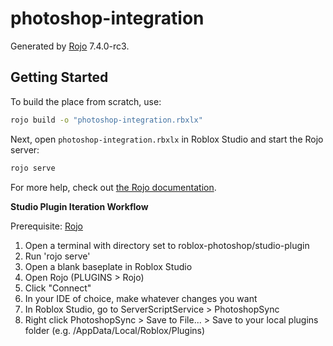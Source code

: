 # photoshop-integration

Generated by [Rojo](https://github.com/rojo-rbx/rojo) 7.4.0-rc3.

## Getting Started

To build the place from scratch, use:

```bash
rojo build -o "photoshop-integration.rbxlx"
```

Next, open `photoshop-integration.rbxlx` in Roblox Studio and start the Rojo server:

```bash
rojo serve
```

For more help, check out [the Rojo documentation](https://rojo.space/docs).

**Studio Plugin Iteration Workflow**

Prerequisite: [Rojo](https://rojo.space/docs/v7/getting-started/installation/)

1. Open a terminal with directory set to roblox-photoshop/studio-plugin
2. Run 'rojo serve'
3. Open a blank baseplate in Roblox Studio
4. Open Rojo (PLUGINS > Rojo)
5. Click "Connect"
6. In your IDE of choice, make whatever changes you want
7. In Roblox Studio, go to ServerScriptService > PhotoshopSync
8. Right click PhotoshopSync > Save to File... > Save to your local plugins folder (e.g. /AppData/Local/Roblox/Plugins)
